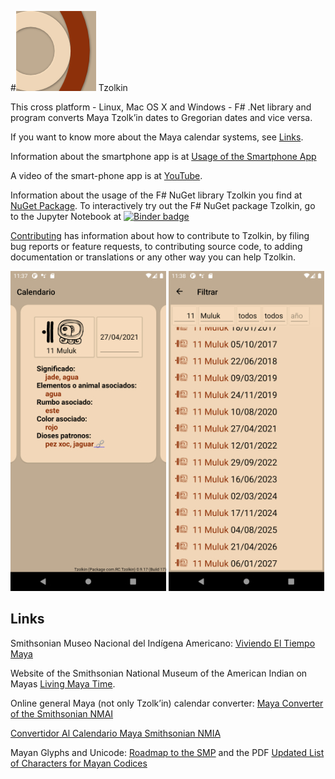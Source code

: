 #![Tzolkin Logo](./images/nuget_icon.png) Tzolkin

This cross platform - Linux, Mac OS X and Windows - F# .Net library and program converts Maya Tzolk’in dates to Gregorian dates and vice versa.

If you want to know more about the Maya calendar systems, see [Links](#links).

Information about the smartphone app is at [Usage of the Smartphone App](./usage.md)

A video of the smart-phone app is at [YouTube](https://www.youtube.com/watch?v=os32KCEqGCk).


Information about the usage of the F# NuGet library Tzolkin you find at [NuGet Package](./nuget_package.md).
To interactively try out the F# NuGet package Tzolkin, go to the Jupyter Notebook at [![Binder badge](https://mybinder.org/badge_logo.svg)](https://mybinder.org/v2/gh/Release-Candidate/Tzolkin/main?filepath=Tzolkin.ipynb)

[Contributing](./contributing.md) has information about how to contribute to Tzolkin, by
filing bug reports or feature requests, to contributing source code, to adding documentation
or translations or any other way you can help Tzolkin.

![Smartphone app screenshot 1](./images/Screenshot_1619523461.jpg)
![Smartphone app screenshot 2](./images/Screenshot_1619523505.jpg)



## Links

Smithsonian Museo Nacional del Indígena Americano: [Viviendo El Tiempo Maya](https://maya.nmai.si.edu/es)

Website of the Smithsonian National Museum of the American Indian on Mayas [Living Maya Time](https://maya.nmai.si.edu/).

Online general Maya (not only Tzolk’in) calendar converter: [Maya Converter of the Smithsonian NMAI](https://maya.nmai.si.edu/calendar/maya-calendar-converter)

[Convertidor Al Calendario Maya Smithsonian NMIA](https://maya.nmai.si.edu/es/calendario/convertidor-de-calendario-maya)

Mayan Glyphs and Unicode: [Roadmap to the SMP](https://www.unicode.org/roadmaps/smp/) and the PDF [Updated List of Characters for Mayan Codices](https://www.unicode.org/L2/L2020/20248-mayan-update.pdf)
